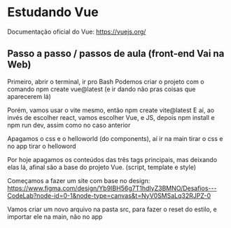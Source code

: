 # Estudando Vue

Documentação oficial do Vue: https://vuejs.org/

## Passo a passo / passos de aula (front-end Vai na Web)

Primeiro, abrir o terminal, ir pro Bash
Podemos criar o projeto com o comando npm create vue@latest (e ir dando não pras coisas que aparecerem lá)

Porém, vamos usar o vite mesmo, então npm create vite@latest
E aí, ao invés de escolher react, vamos escolher Vue, e JS, depois npm install e npm run dev, assim como no caso anterior

Apagamos o css e o helloworld (do components), aí ir na main tirar o css e no app tirar o helloword

Por hoje apagamos os conteúdos das três tags principais, mas deixando elas lá, afinal são a base do projeto Vue. (script, template e style)

Começamos a fazer um site com base no design: https://www.figma.com/design/Yb9IBH56g7T1hdIyZ3BMNO/Desafios---CodeLab?node-id=0-1&node-type=canvas&t=NyV0SMSaLq32RJPZ-0

Vamos criar um novo arquivo na pasta src, para fazer o reset do estilo, e importar ele na main, não no app